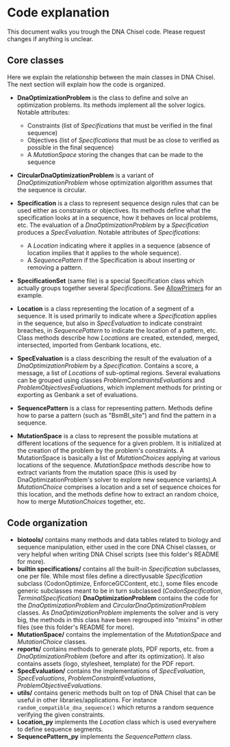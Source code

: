 # Code explanation

This document walks you trough the DNA Chisel code. Please request changes if anything is unclear.

## Core classes

Here we explain the relationship between the main classes in DNA Chisel. The next section will explain how the code is organized.

- **DnaOptimizationProblem** is the class to define and solve an optimization problems. Its methods implement all the solver logics. Notable attributes:

  - Constraints (list of _Specifications_ that must be verified in the final sequence)
  - Objectives (list of _Specifications_ that must be as close to verified as possible in the final sequence)
  - A _MutationSpace_ storing the changes that can be made to the sequence

- **CircularDnaOptimizationProblem** is a variant of _DnaOptimizationProblem_ whose optimization algorithm assumes that the sequence is circular.
- **Specification** is a class to represent sequence design rules that can be used either as constraints or objectives. Its methods define what the specification looks at in a sequence, how it behaves on local problems, etc. The evaluation of a _DnaOptimizationProblem_ by a *Specification* produces a *SpecEvaluation*. Notable attributes of *Specifications*:

  - A _Location_ indicating where it applies in a sequence (absence of location implies that it applies to the whole sequence).
  - A _SequencePattern_ if the Specification is about inserting or removing a pattern.

- **SpecificationSet** (same file) is a special Specification class which actually groups together several _Specifications_. See [AllowPrimers](https://github.com/Edinburgh-Genome-Foundry/DnaChisel/blob/master/dnachisel/builtin_specifications/AllowPrimer.py) for an example.
- **Location** is a class representing the location of a segment of a sequence. It is used primarily to indicate where a _Specification_ applies in the sequence, but also in _SpecEvaluation_ to indicate constraint breaches, in _SequencePattern_ to indicate the location of a pattern, etc.
  Class methods describe how _Locations_ are created, extended, merged, intersected, imported from Genbank locations, etc.
- **SpecEvaluation** is a class describing the result of the evaluation of a *DnaOptimizationProblem* by a *Specification*. Contains a score, a message, a list of *Locations* of sub-optimal regions. Several evaluations can be grouped using classes *ProblemConstraintsEvaluations* and *ProblemObjectivesEvaluations*, which implement methods for printing or exporting as Genbank a set of evaluations.
- **SequencePattern** is a class for representing pattern. Methods define how to parse a pattern (such as "BsmBI_site") and find the pattern in a sequence.
- **MutationSpace** is a class to represent the possible mutations at different locations of the sequence for a given problem. It is initialized at the creation of the problem by the problem's constraints. A MutationSpace is basically a list of *MutationChoices* applying at various locations of the sequence. *MutationSpace* methods describe how to extract variants from the mutation space (this is used by DnaOptimizationProblem's solver to explore new sequence variants).A *MutationChoice* comprises a location and a set of sequence choices for this location, and the methods define how to extract an random choice, how to merge *MutationChoices* together, etc.

## Code organization

- **biotools/** contains many methods and data tables related to biology and sequence manipulation, either used in the core DNA Chisel classes, or very helpful when writing DNA Chisel scripts (see this folder's README for more).  
- **builtin specifications/** contains all the built-in _Specification_ subclasses, one per file. While most files define a directlyusable *Specification* subclass (CodonOptimize, EnforceGCContent, etc.), some files encode generic subclasses meant to be in turn subclassed (*CodonSpecification*, *TerminalSpecification*)
   **DnaOptimizationProblem** contains the code for the *DnaOptimizationProblem* and *CircularDnaOptimizationProblem* classes. As *DnaOptimizationProblem* implements the solver and is very big, the methods in this class have been regrouped into "mixins" in other files (see this folder's README for more).
- **MutationSpace/** contains the implementation of the *MutationSpace* and *MutationChoice* classes.
- **reports/** contains methods to generate plots, PDF reports, etc. from a _DnaOptimizationProblem_ (before and after its optimization). It also contains assets (logo, stylesheet, template) for the PDF report.
- **SpecEvaluation/** contains the implementations of *SpecEvaluation*, *SpecEvaluations*, *ProblemConstraintEvaluations*, *ProblemObjectiveEvaluations*.
- **utils/** contains generic methods built on top of DNA Chisel that can be useful in other libraries/applications. For instance `random_compatible_dna_sequence()` which returns a random sequence verifying the given constraints.
- **Location_py** implements the *Location* class which is used everywhere to define sequence segments.
- **SequencePattern_py**  implements the *SequencePattern* class.
